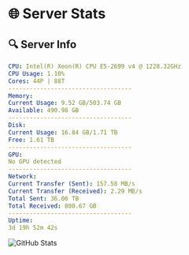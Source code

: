 # 🌐 Server Stats
## 🔍 Server Info
```yaml
CPU: Intel(R) Xeon(R) CPU E5-2699 v4 @ 1228.32GHz
CPU Usage: 1.10%
Cores: 44P | 88T
-----------------------------------
Memory:
Current Usage: 9.52 GB/503.74 GB
Available: 490.98 GB
-----------------------------------
Disk:
Current Usage: 16.84 GB/1.71 TB
Free: 1.61 TB
-----------------------------------
GPU:
No GPU detected
-----------------------------------
Network:
Current Transfer (Sent): 157.58 MB/s
Current Transfer (Received): 2.29 MB/s
Total Sent: 36.06 TB
Total Received: 800.67 GB
-----------------------------------
Uptime:
3d 19h 52m 42s
```
![GitHub Stats](https://img.shields.io/badge/Updated-2025-02-11_18:36:00-blue)